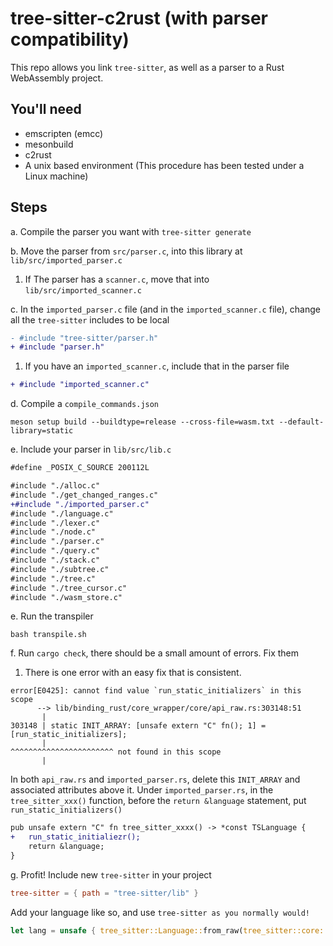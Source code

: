 # tree-sitter-c2rust (with parser compatibility)

This repo allows you link `tree-sitter`, as well as a parser to a Rust WebAssembly project.

## You'll need

- emscripten (emcc)
- mesonbuild
- c2rust
- A unix based environment (This procedure has been tested under a Linux machine)

## Steps

a. Compile the parser you want with `tree-sitter generate`

b. Move the parser from `src/parser.c`, into this library at `lib/src/imported_parser.c`

  1. If The parser has a `scanner.c`, move that into `lib/src/imported_scanner.c`

c. In the `imported_parser.c` file (and in the `imported_scanner.c` file), change all the `tree-sitter` includes to be local

```diff
- #include "tree-sitter/parser.h"
+ #include "parser.h"
```
  1. If you have an `imported_scanner.c`, include that in the parser file

```diff
+ #include "imported_scanner.c"
```
d. Compile a `compile_commands.json`
```shell
meson setup build --buildtype=release --cross-file=wasm.txt --default-library=static
```

e. Include your parser in `lib/src/lib.c`
```diff
#define _POSIX_C_SOURCE 200112L

#include "./alloc.c"
#include "./get_changed_ranges.c"
+#include "./imported_parser.c"
#include "./language.c"
#include "./lexer.c"
#include "./node.c"
#include "./parser.c"
#include "./query.c"
#include "./stack.c"
#include "./subtree.c"
#include "./tree.c"
#include "./tree_cursor.c"
#include "./wasm_store.c"
```

e. Run the transpiler
```shell
bash transpile.sh
```

f. Run `cargo check`, there should be a small amount of errors. Fix them

  1. There is one error with an easy fix that is consistent.
  ```
  error[E0425]: cannot find value `run_static_initializers` in this scope
        --> lib/binding_rust/core_wrapper/core/api_raw.rs:303148:51
         |
  303148 | static INIT_ARRAY: [unsafe extern "C" fn(); 1] = [run_static_initializers];
         |                                                   ^^^^^^^^^^^^^^^^^^^^^^^ not found in this scope
         |
  ```
  In both `api_raw.rs` and `imported_parser.rs`, delete this `INIT_ARRAY` and associated attributes above it. Under `imported_parser.rs`, in the `tree_sitter_xxx()` function, before the `return &language` statement, put `run_static_initializers()`

```diff
pub unsafe extern "C" fn tree_sitter_xxxx() -> *const TSLanguage {
+   run_static_initialiezr();
    return &language;
}
```

g. Profit! Include new `tree-sitter` in your project
```toml
tree-sitter = { path = "tree-sitter/lib" }
```

Add your language like so, and use `tree-sitter as you normally would!`
```rust
let lang = unsafe { tree_sitter::Language::from_raw(tree_sitter::core::tree_sitter_xxxx()) };
```
